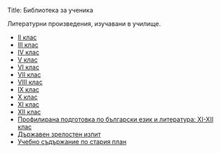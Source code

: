 Title: Библиотека за ученика

Литературни произведения, изучавани в училище.

* [II клас](/collections/school/ii-class)
* [III клас](/collections/school/iii-class)
* [IV клас](/collections/school/iv-class)
* [V клас](/collections/school/v-class)
* [VI клас](/collections/school/vi-class)
* [VII клас](/collections/school/vii-class)
* [VIII клас](/collections/school/viii-class)
* [IX клас](/collections/school/ix-class)
* [X клас](/collections/school/x-class)
* [XI клас](/collections/school/xi-class)
* [XII клас](/collections/school/xii-class)
* [Профилирана подготовка по български език и литература: XI-XII клас](/collections/school/profil-xi-xii-class)
* [Държавен зрелостен изпит](/collections/school/dzi)
* [Учебно съдържание по стария план](/collections/school/old-programs)
